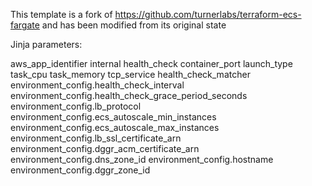 This template is a fork of https://github.com/turnerlabs/terraform-ecs-fargate and has been modified from its original state


Jinja parameters:

aws_app_identifier
internal
health_check
container_port
launch_type
task_cpu
task_memory
tcp_service 
health_check_matcher
environment_config.health_check_interval
environment_config.health_check_grace_period_seconds
environment_config.lb_protocol
environment_config.ecs_autoscale_min_instances
environment_config.ecs_autoscale_max_instances
environment_config.lb_ssl_certificate_arn
environment_config.dggr_acm_certificate_arn
environment_config.dns_zone_id
environment_config.hostname
environment_config.dggr_zone_id
